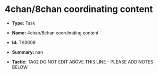 # 4chan/8chan coordinating content

* **Type:** Task

* **Name:** 4chan/8chan coordinating content

* **Id:** TK0009

* **Summary:** nan

* **Tactic:** TA02
DO NOT EDIT ABOVE THIS LINE - PLEASE ADD NOTES BELOW